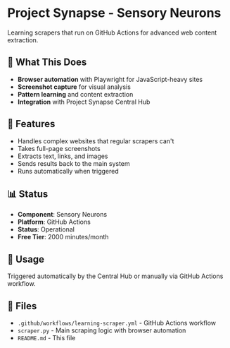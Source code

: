 # Project Synapse - Sensory Neurons

Learning scrapers that run on GitHub Actions for advanced web content extraction.

## 🧠 What This Does
- **Browser automation** with Playwright for JavaScript-heavy sites
- **Screenshot capture** for visual analysis
- **Pattern learning** and content extraction
- **Integration** with Project Synapse Central Hub

## 🚀 Features
- Handles complex websites that regular scrapers can't
- Takes full-page screenshots
- Extracts text, links, and images
- Sends results back to the main system
- Runs automatically when triggered

## 📊 Status
- **Component**: Sensory Neurons
- **Platform**: GitHub Actions
- **Status**: Operational
- **Free Tier**: 2000 minutes/month

## 🔧 Usage
Triggered automatically by the Central Hub or manually via GitHub Actions workflow.

## 📁 Files
- `.github/workflows/learning-scraper.yml` - GitHub Actions workflow
- `scraper.py` - Main scraping logic with browser automation
- `README.md` - This file

